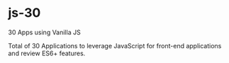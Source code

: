 # js-30
30 Apps using Vanilla JS

Total of 30 Applications to leverage JavaScript for front-end applications and review ES6+ features.
